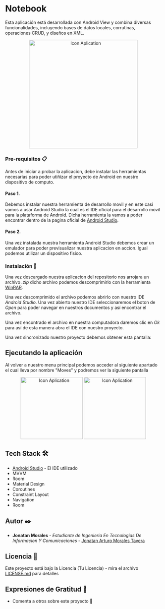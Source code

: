 # Notebook

Esta aplicación está desarrollada con Android View y combina diversas funcionalidades, incluyendo bases de datos locales, corrutinas, operaciones CRUD, y diseños en XML.
<p align="center">
  <img src="./Notebook/app/src/main/res/drawable/notebook.png" width="350" title="Icon Aplication">
</p>

### Pre-requisitos 📋

Antes de iniciar a probar la aplicacion, debe instalar las herramientas necesarias para poder utiñizar el proyecto de Android en nuestro dispositivo de computo.
#### Paso 1.
Debemos instalar nuestra herramienta de desarrollo movil y en este casi vamos a usar Android Studio la cual es el IDE oficial para el desarrollo movil para la plataforma de Android.
Dicha herramienta la vamos a poder encontrar dentro de la pagina oficial de <a href="https://developer.android.com/studio?hl=es-419&gclsrc=ds&gclsrc=ds">Android Studio</a>.
#### Paso 2.
Una vez instalada nuestra herramienta Android Studio debemos crear un emulador para poder previsualizar nuestra aplicacion en accion. Igual podemos utilizar un dispositivo fisico.

### Instalación 🔧

Una vez descargado nuestra aplicacion del repositorio nos arrojara un archivo *.zip* dicho archivo podemos descomprimirlo con la herramienta <a href="https://www.winrar.es/descargas">WinRAR</a>.

Una vez descomprimido el archivo podemos abrirlo con nuestro IDE *Android Studio*.
Una vez abierto nuestro IDE seleccionaremos el boton de *Open* para poder navegar en nuestros documentos y así encontrar el archivo.

Una vez encontrado el archivo en nuestra computadora daremos clic en *Ok* para así de esta manera abra el IDE con nuestro proyecto.

Una vez sincronizado nuestro proyecto debemos obtener esta pantalla:


## Ejecutando la aplicación

Al volver a nuestro menu principal podemos acceder al siguiente apartado el cual lleva por nombre "Moves" y podremos ver la siguiente pantalla

<p align="center">
  <img src="src/pokemon_main_screen.png" width="200" title="Icon Aplication">
  <img src="src/pokemon_move_list.png" width="200" title="Icon Aplication">
</p>

## Tech Stack 🛠️

* [Android Studio](https://developer.android.com/studio?hl=es-419&gclsrc=ds&gclsrc=ds) - El IDE utilizado
* MVVM
* Room
* Material Design
* Coroutines
* Constraint Layout
* Navigation
* Room

## Autor ✒️

* **Jonatan Morales** - *Estudiante de Ingenieria En Tecnologias De Informacion Y Comunicaciones* - [Jonatan Arturo Morales Tavera](https://www.linkedin.com/in/jonatan-arturo-morales-tavera-3b825b240/)

## Licencia 📄

Este proyecto está bajo la Licencia (Tu Licencia) - mira el archivo [LICENSE.md](LICENSE.md) para detalles

## Expresiones de Gratitud 🎁

* Comenta a otros sobre este proyecto 📢